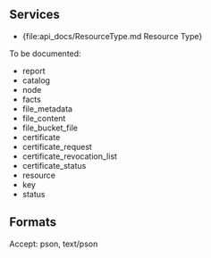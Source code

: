 Services
--------

* {file:api_docs/ResourceType.md Resource Type}

To be documented:

* report
* catalog
* node
* facts
* file_metadata
* file_content
* file_bucket_file
* certificate
* certificate_request
* certificate_revocation_list
* certificate_status
* resource
* key
* status


Formats
-------

Accept: pson, text/pson
